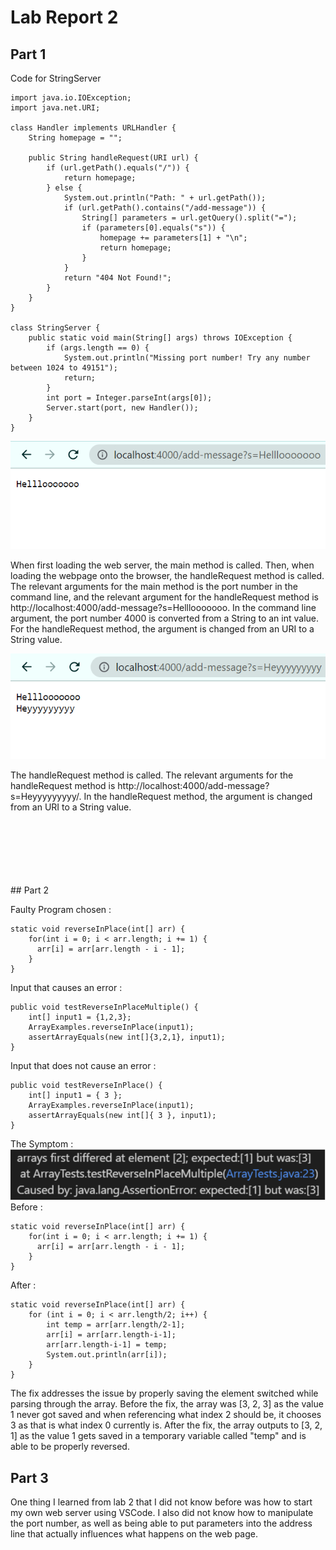 # Lab Report 2

## Part 1
Code for StringServer
```
import java.io.IOException;
import java.net.URI;

class Handler implements URLHandler {
    String homepage = "";

    public String handleRequest(URI url) {
        if (url.getPath().equals("/")) {
            return homepage;
        } else {
            System.out.println("Path: " + url.getPath());
            if (url.getPath().contains("/add-message")) {
                String[] parameters = url.getQuery().split("=");
                if (parameters[0].equals("s")) {
                    homepage += parameters[1] + "\n";
                    return homepage;
                }
            }
            return "404 Not Found!";
        }
    }
}

class StringServer {
    public static void main(String[] args) throws IOException {
        if (args.length == 0) {
            System.out.println("Missing port number! Try any number between 1024 to 49151");
            return;
        }
        int port = Integer.parseInt(args[0]);
        Server.start(port, new Handler());
    }
}
```
![Image](images/LR2Image2.png)

When first loading the web server, the main method is called. Then, when loading the webpage onto the browser, the handleRequest method is called. The relevant arguments for the main method is the port number in the command line, and the relevant argument for the handleRequest method is http://localhost:4000/add-message?s=Helllooooooo. In the command line argument, the port number 4000 is converted from a String to an int value. For the handleRequest method, the argument is changed from an URI to a String value.

![Image](images/LR2Image3.png)

The handleRequest method is called. The relevant arguments for the handleRequest method is http://localhost:4000/add-message?s=Heyyyyyyyyy/. In the handleRequest method, the argument is changed from an URI to a String value.

<br>
<br>
<br>
<br>
<br>
<br>
## Part 2

Faulty Program chosen : 
```
static void reverseInPlace(int[] arr) {
    for(int i = 0; i < arr.length; i += 1) {
      arr[i] = arr[arr.length - i - 1];
    }
}
```
Input that causes an error :
```
public void testReverseInPlaceMultiple() {
    int[] input1 = {1,2,3};
    ArrayExamples.reverseInPlace(input1);
    assertArrayEquals(new int[]{3,2,1}, input1);
}
```
Input that does not cause an error : 
```
public void testReverseInPlace() {
    int[] input1 = { 3 };
    ArrayExamples.reverseInPlace(input1);
    assertArrayEquals(new int[]{ 3 }, input1);
}
```
The Symptom : <br>
![Image](images/LR2Image4.png) <br> 
Before : 
```
static void reverseInPlace(int[] arr) {
    for(int i = 0; i < arr.length; i += 1) {
      arr[i] = arr[arr.length - i - 1];
    }
}
```
After :
```
static void reverseInPlace(int[] arr) {
    for (int i = 0; i < arr.length/2; i++) {
        int temp = arr[arr.length/2-1];
        arr[i] = arr[arr.length-i-1];
        arr[arr.length-i-1] = temp;
        System.out.println(arr[i]);
    }
}
```
The fix addresses the issue by properly saving the element switched while parsing through the array. Before the fix, the array was [3, 2, 3] as the value 1 never got saved and when referencing what index 2 should be, it chooses 3 as that is what index 0 currently is. After the fix, the array outputs to [3, 2, 1] as the value 1 gets saved in a temporary variable called "temp" and is able to be properly reversed.

## Part 3

One thing I learned from lab 2 that I did not know before was how to start my own web server using VSCode. I also did not know how to manipulate the port number, as well as being able to put parameters into the address line that actually influences what happens on the web page.
